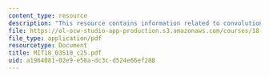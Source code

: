 ```yaml
---
content_type: resource
description: "This resource contains information related to convolution. \r\n\r\n"
file: https://ol-ocw-studio-app-production.s3.amazonaws.com/courses/18-03-differential-equations-spring-2010/a196408102e9e58adc3cd524e66ef288_MIT18_03S10_c25.pdf
file_type: application/pdf
resourcetype: Document
title: MIT18_03S10_c25.pdf
uid: a1964081-02e9-e58a-dc3c-d524e66ef288
---
```

